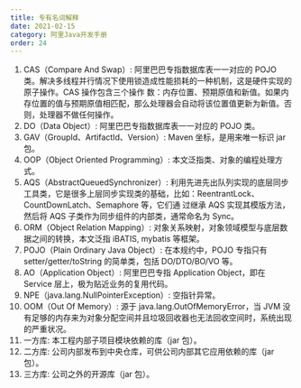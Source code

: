 ```yaml
---
title: 专有名词解释
date: 2021-02-15
category: 阿里Java开发手册
order: 24
---
```

1. CAS（Compare And Swap）: 阿里巴巴专指数据库表一一对应的 POJO 类。解决多线程并行情况下使用锁造成性能损耗的一种机制，这是硬件实现的原子操作。CAS 操作包含三个操作
数：内存位置、预期原值和新值。如果内存位置的值与预期原值相匹配，那么处理器会自动将该位置值更新为新值。否则，处理器不做任何操作。
2. DO（Data Object）: 阿里巴巴专指数据库表一一对应的 POJO 类。
3. GAV（GroupId、ArtifactId、Version）: Maven 坐标，是用来唯一标识 jar 包。
4. OOP（Object Oriented Programming）: 本文泛指类、对象的编程处理方式。
5. AQS（AbstractQueuedSynchronizer）: 利用先进先出队列实现的底层同步工具类，它是很多上层同步实现类的基础，比如：ReentrantLock、CountDownLatch、Semaphore 等，它们通
过继承 AQS 实现其模版方法，然后将 AQS 子类作为同步组件的内部类，通常命名为 Sync。
6. ORM（Object Relation Mapping）: 对象关系映射，对象领域模型与底层数据之间的转换，本文泛指 iBATIS, mybatis 等框架。
7. POJO（Plain Ordinary Java Object）: 在本规约中，POJO 专指只有 setter/getter/toString 的简单类，包括 DO/DTO/BO/VO 等。
8. AO（Application Object）: 阿里巴巴专指 Application Object，即在 Service 层上，极为贴近业务的复用代码。
9. NPE（java.lang.NullPointerException）: 空指针异常。
10. OOM（Out Of Memory）: 源于 java.lang.OutOfMemoryError，当 JVM 没有足够的内存来为对象分配空间并且垃圾回收器也无法回收空间时，系统出现的严重状况。
11. 一方库: 本工程内部子项目模块依赖的库（jar 包）。
12. 二方库: 公司内部发布到中央仓库，可供公司内部其它应用依赖的库（jar 包）。
13. 三方库: 公司之外的开源库（jar 包）。